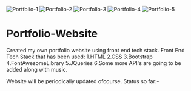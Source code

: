 ![Portfolio-1](https://user-images.githubusercontent.com/60577980/123505312-faae9900-d67b-11eb-8c34-bab2692a00f5.png)
![Portfolio-2](https://user-images.githubusercontent.com/60577980/123505331-08641e80-d67c-11eb-838c-c5259f2c420e.png)
![Portfolio-3](https://user-images.githubusercontent.com/60577980/123505339-144fe080-d67c-11eb-84a5-b2c595ae2cb2.png)
![Portfolio-4](https://user-images.githubusercontent.com/60577980/123505344-1ca81b80-d67c-11eb-9a7d-59d99f0988d5.png)
![Portfolio-5](https://user-images.githubusercontent.com/60577980/123505352-2b8ece00-d67c-11eb-9dee-de428fe90c12.png)
# Portfolio-Website
Created my own portfolio website using front end tech stack.
Front End Tech Stack that has been used:
1.HTML
2.CSS
3.Bootstrap
4.FontAwesomeLibrary
5.JQueries
6.Some more API's are going to be added along with music.

Website will be periodically updated ofcourse.
Status so far:-

